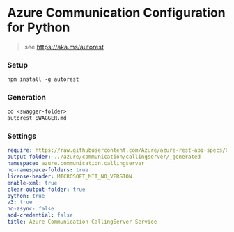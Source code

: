# Azure Communication Configuration for Python

> see https://aka.ms/autorest

### Setup
```ps
npm install -g autorest
```

### Generation
```ps
cd <swagger-folder>
autorest SWAGGER.md
```

### Settings
``` yaml
require: https://raw.githubusercontent.com/Azure/azure-rest-api-specs/07dc82c145c529f6cdefd458328816be2c196c5e/specification/communication/data-plane/CallingServer/readme.md
output-folder: ../azure/communication/callingserver/_generated
namespace: azure.communication.callingserver
no-namespace-folders: true
license-header: MICROSOFT_MIT_NO_VERSION
enable-xml: true
clear-output-folder: true
python: true
v3: true
no-async: false
add-credential: false
title: Azure Communication CallingServer Service
```